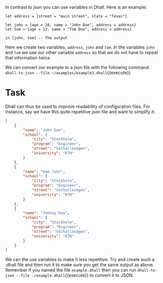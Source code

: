 In contrast to json you can use variables in Dhall. Here is an example:

```
let address = {street = "main street", state = "Texas"}

let john = {age = 20, name = "John Doe", address = address} 
let tom = {age = 22, name = "Tom Doe", address = address} 

in [john, tom] -- The output
```
Here we create two variables, `address`, `john` and `tom`. In the variables `john` and `tom` we use our other variable `address` so that we do not have to repeat that information twice.

We can convert our example to a json file with the following command: `dhall-to-json --file ~/examples/example3.dhall`{{execute}}

# Task

Dhall can thus be used to improve readability of configuration files. For instance, say we have this quite repetitive json file and want to simplify it:

```json
[
    {
        "name": "John Doe",
        "school": {
            "city": "Stockholm",
            "program": "Engineer",
            "street": "Valhallavägen",
            "university": "KTH"
        }
    },
    {
        "name": "Doe John",
        "school": {
            "city": "Stockholm",
            "program": "Engineer",
            "street": "Valhallavägen",
            "university": "KTH"
        }
    },
    {
        "name": "Johnny Doe",
        "school": {
            "city": "Stockholm",
            "program": "Engineer",
            "street": "Valhallavägen",
            "university": "KTH"
        }
    }
]

```
We can the use variables to make it less repetitive. Try and create such a .dhall file and then run it to make sure you get the same output as above. Remember if you named the file `example.dhall` then you can run `dhall-to-json --file ./example.dhall`{{execute}} to convert it to JSON.




